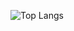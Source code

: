 ![Top Langs](https://github-readme-stats.vercel.app/api/top-langs/?username=Boden-C&layout=donut&langs_count=9&theme=transparent&hide_border=true)
